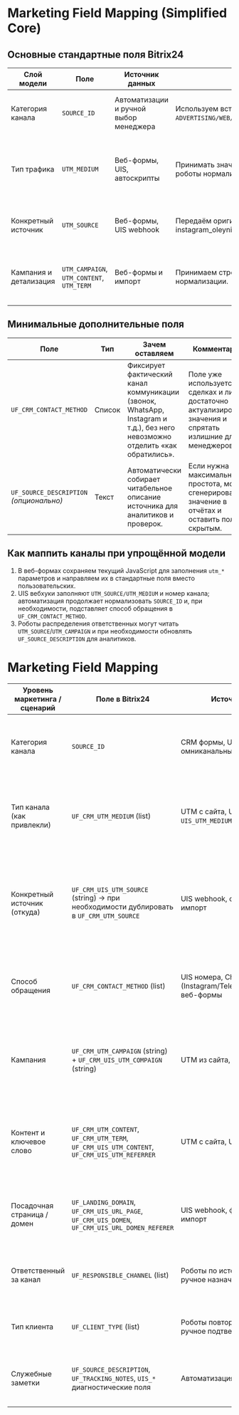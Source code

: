 # Marketing Field Mapping (Simplified Core)

## Основные стандартные поля Bitrix24

| Слой модели | Поле | Источник данных | Как заполняем | Назначение |
| --- | --- | --- | --- | --- |
| Категория канала | `SOURCE_ID` | Автоматизации и ручной выбор менеджера | Используем встроенный список `ADVERTISING/WEB/PARTNER/RECOMMENDATION/EMAIL/CALL/OTHER`. | Верхнеуровневая категоризация для стандартных отчётов и фильтров. |
| Тип трафика | `UTM_MEDIUM` | Веб-формы, UIS, автоскрипты | Принимать значение из URL или автологики, далее роботы нормализуют категорию. | Позволяет отличать платный/органический/соцканал без кастомного списка. |
| Конкретный источник | `UTM_SOURCE` | Веб-формы, UIS webhook | Передаём оригинальное значение (google_ads, instagram_oleynik, napopravku). | Сохраняет идентификатор площадки для ROI и назначения. |
| Кампания и детализация | `UTM_CAMPAIGN`, `UTM_CONTENT`, `UTM_TERM` | Веб-формы и импорт | Принимаем строковые значения без дополнительной нормализации. | Дополнительный срез по кампаниям, объявлениям и ключевым словам. |

## Минимальные дополнительные поля

| Поле | Тип | Зачем оставляем | Комментарий |
| --- | --- | --- | --- |
| `UF_CRM_CONTACT_METHOD` | Список | Фиксирует фактический канал коммуникации (звонок, WhatsApp, Instagram и т.д.), без него невозможно отделить «как обратились». | Поле уже используется в сделках и лидах, достаточно актуализировать значения и спрятать излишние для менеджеров. |
| `UF_SOURCE_DESCRIPTION` *(опционально)* | Текст | Автоматически собирает читабельное описание источника для аналитиков и проверок. | Если нужна максимальная простота, можно сгенерировать значение в отчётах и оставить поле скрытым. |

## Как маппить каналы при упрощённой модели

1. В веб-формах сохраняем текущий JavaScript для заполнения `utm_*` параметров и направляем их в стандартные поля вместо пользовательских.
2. UIS вебхуки заполняют `UTM_SOURCE/UTM_MEDIUM` и номер канала; автоматизация продолжает нормализовать `SOURCE_ID` и, при необходимости, подставляет способ обращения в `UF_CRM_CONTACT_METHOD`.
3. Роботы распределения ответственных могут читать `UTM_SOURCE`/`UTM_CAMPAIGN` и при необходимости обновлять `UF_SOURCE_DESCRIPTION` для аналитиков.
# Marketing Field Mapping

| Уровень маркетинга / сценарий | Поле в Bitrix24 | Источник данных | Нормализация / справочник | Назначение |
| --- | --- | --- | --- | --- |
| Категория канала | `SOURCE_ID` | CRM формы, UIS webhook, омниканальные каналы | Используем стандартный список Bitrix24: `ADVERTISING`, `WEB`, `PARTNER`, `RECOMMENDATION`, `EMAIL`, `CALL`, `OTHER` | Верхнеуровневая категоризация для базовых отчётов и стандартных фильтров. |
| Тип канала (как привлекли) | `UF_CRM_UTM_MEDIUM` (list) | UTM с сайта, UIS (строковое `UIS_UTM_MEDIUM`), ручные источники | Преобразовать к справочнику `cpc`, `organic`, `referral`, `social`, `email`, `direct`, `offline`, `other`. Заполняется роботами и веб-формами. | Нормализованный медиум для сквозной аналитики и триггеров автоматизации. |
| Конкретный источник (откуда) | `UF_CRM_UIS_UTM_SOURCE` (string) → при необходимости дублировать в `UF_CRM_UTM_SOURCE` | UIS webhook, скрытые поля форм, импорт | Хранить оригинальное текстовое значение (google_ads, instagram_oleynik, napopravku и т.д.). Для исторических данных использовать `UIS_UTM_SOURCE`. | Идентификатор площадки/кампании для отчётов ROI и назначения ответственных. |
| Способ обращения | `UF_CRM_CONTACT_METHOD` (list) | UIS номера, ChatApp (Instagram/Telegram/VK/WhatsApp), веб-формы | Поддерживать единый список каналов/номеров: Call 8800, WA 1182, Instagram @doctor.oleynik, Формы и т.д. | Фиксирует фактический канал коммуникации, ключевое поле для атрибуции конверсий. |
| Кампания | `UF_CRM_UTM_CAMPAIGN` (string) + `UF_CRM_UIS_UTM_COMPAIGN` (string) | UTM из сайта, UIS | Принимаем как текст. Для новых данных используем корректное поле без опечатки, но учитываем текущий `UIS_UTM_COMPAIGN`. | Идентификатор кампании для распределения бюджета и ответственных. |
| Контент и ключевое слово | `UF_CRM_UTM_CONTENT`, `UF_CRM_UTM_TERM`, `UF_CRM_UIS_UTM_CONTENT`, `UF_CRM_UIS_UTM_REFERRER` | UTM с сайта, UIS | Хранить оригинальные значения. `UIS_UTM_REFERRER` дополнительно использовать для классификации органики/рефералов. | Аналитика объявлений и поисковых запросов, диагностика источников без UTM. |
| Посадочная страница / домен | `UF_LANDING_DOMAIN`, `UF_CRM_UIS_URL_PAGE`, `UF_CRM_UIS_DOMEN`, `UF_CRM_UIS_URL_DOMEN_REFERER` | UIS webhook, формы, offline импорт | Приводить домены к единому регистру, удалять параметры. | Разделение трафика по сайтам и лендингам, контроль корректности интеграций. |
| Ответственный за канал | `UF_RESPONSIBLE_CHANNEL` (list) | Роботы по источнику/кампании, ручное назначение | Единый справочник сотрудников (Синицын, Муратова, Разумова и т.д.). | Автоматическое распределение лидов/сделок по маркетинговым менеджерам. |
| Тип клиента | `UF_CLIENT_TYPE` (list) | Роботы повторных обращений, ручное подтверждение | Справочник: Новый, Повторный, Реактивированный. | Разрез по повторности, сегментация для ретеншн-активностей. |
| Служебные заметки | `UF_SOURCE_DESCRIPTION`, `UF_TRACKING_NOTES`, `UIS_*` диагностические поля | Автоматизация, ручные пометки | Свободный текст, заполняется скриптами/интеграциями. | Контекст для отладки и аналитики, скрывать от менеджеров при необходимости. |

